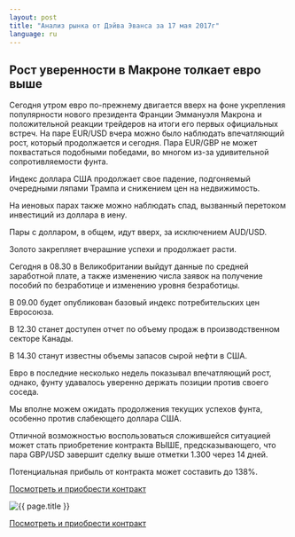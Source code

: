 ```yaml
---
layout: post
title: "Анализ рынка от Дэйва Эванса за 17 мая 2017г"
language: ru
---
```

##  Рост уверенности в Макроне толкает евро выше

Сегодня утром евро по-прежнему двигается вверх на фоне укрепления популярности нового президента Франции Эммануэля Макрона и положительной реакции трейдеров на итоги его первых официальных встреч. На паре EUR/USD вчера можно было наблюдать впечатляющий рост, который продолжается и сегодня. Пара EUR/GBP не может похвастаться подобными победами, во многом из-за удивительной сопротивляемости фунта. 

Индекс доллара США продолжает свое падение, подгоняемый очередными ляпами Трампа и снижением цен на недвижимость.

На иеновых парах также можно наблюдать спад, вызванный перетоком инвестиций из доллара в иену.

Пары с долларом, в общем, идут вверх, за исключением AUD/USD.

Золото закрепляет вчерашние успехи и продолжает расти.


Сегодня в 08.30 в Великобритании выйдут данные по средней заработной плате, а также изменению числа заявок на получение пособий по безработице и изменению уровня безработицы.

В 09.00 будет опубликован базовый индекс потребительских цен Евросоюза.

В 12.30 станет доступен отчет по объему продаж в производственном секторе Канады.

В 14.30 станут известны объемы запасов сырой нефти в США.


Евро в последние несколько недель показывал впечатляющий рост, однако, фунту удавалось уверенно держать позиции против своего соседа.

Мы вполне можем ожидать продолжения текущих успехов фунта, особенно против слабеющего доллара США.

Отличной возможностью воспользоваться сложившейся ситуацией может стать приобретение контракта ВЫШЕ, предсказывающего, что пара GBP/USD завершит сделку выше отметки 1.300 через 14 дней. 

Потенциальная прибыль от контракта может составить до 138%.

<a href="http://record.binary.com/_bivVDfg8lHux76XffYA0JmNd7ZgqdRLk/1/?market=forex&underlying=frxGBPUSD&formname=higherlower&duration_amount=14&duration_units=d&amount=10&amount_type=payout&expiry_type=duration&barrier=1.3&s=1&t=io0iPSH49QtYvrAxbfmv2Z0co5lt24DG" target="_blank">Посмотреть и приобрести контракт</a>

<img src="{{ site.url }}/images/ru-17-may-17.png" alt="{{ page.title }}"  title="{{ page.title }}">

<a href="%LINK%%?https://www.binary.com/d/trade.cgi?market=forex&underlying=frxGBPUSD&formname=higherlower&duration_amount=14&duration_units=d&amount=10&amount_type=payout&expiry_type=duration&barrier=1.3&s=1&t=io0iPSH49QtYvrAxbfmv2Z0co5lt24DG" target="_blank">Посмотреть и приобрести контракт</a>
